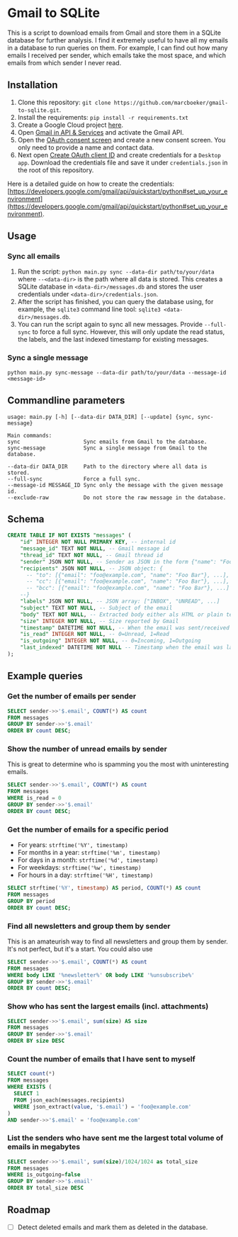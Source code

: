 # Gmail to SQLite

This is a script to download emails from Gmail and store them in a SQLite database for further analysis. I find it extremely useful to have all my emails in a database to run queries on them. For example, I can find out how many emails I received per sender, which emails take the most space, and which emails from which sender I never read.

## Installation

1. Clone this repository: `git clone https://github.com/marcboeker/gmail-to-sqlite.git`.
2. Install the requirements: `pip install -r requirements.txt`
3. Create a Google Cloud project [here](https://console.cloud.google.com/projectcreate).
4. Open [Gmail in API & Services](https://console.cloud.google.com/apis/library/gmail.googleapis.com) and activate the Gmail API.
5. Open the [OAuth consent screen](https://console.cloud.google.com/apis/credentials/consent) and create a new consent screen. You only need to provide a name and contact data.
6. Next open [Create OAuth client ID](https://console.cloud.google.com/apis/credentials/oauthclient) and create credentials for a `Desktop app`. Download the credentials file and save it under `credentials.json` in the root of this repository.

Here is a detailed guide on how to create the credentials: [https://developers.google.com/gmail/api/quickstart/python#set_up_your_environment](https://developers.google.com/gmail/api/quickstart/python#set_up_your_environment).

## Usage

### Sync all emails

1. Run the script: `python main.py sync --data-dir path/to/your/data` where `--<data-dir>` is the path where all data is stored. This creates a SQLite database in `<data-dir>/messages.db` and stores the user credentials under `<data-dir>/credentials.json`.
2. After the script has finished, you can query the database using, for example, the `sqlite3` command line tool: `sqlite3 <data-dir>/messages.db`.
3. You can run the script again to sync all new messages. Provide `--full-sync` to force a full sync. However, this will only update the read status, the labels, and the last indexed timestamp for existing messages.

### Sync a single message

`python main.py sync-message --data-dir path/to/your/data --message-id <message-id>`

## Commandline parameters

```
usage: main.py [-h] [--data-dir DATA_DIR] [--update] {sync, sync-message}

Main commands:
sync                    Sync emails from Gmail to the database.
sync-message            Sync a single message from Gmail to the database.

--data-dir DATA_DIR     Path to the directory where all data is stored.
--full-sync             Force a full sync.
--message-id MESSAGE_ID Sync only the message with the given message id.
--exclude-raw           Do not store the raw message in the database.
```

## Schema

```sql
CREATE TABLE IF NOT EXISTS "messages" (
    "id" INTEGER NOT NULL PRIMARY KEY, -- internal id
    "message_id" TEXT NOT NULL, -- Gmail message id
    "thread_id" TEXT NOT NULL, -- Gmail thread id
    "sender" JSON NOT NULL, -- Sender as JSON in the form {"name": "Foo Bar", "email": "foo@example.com"}
    "recipients" JSON NOT NULL, -- JSON object: {
      -- "to": [{"email": "foo@example.com", "name": "Foo Bar"}, ...],
      -- "cc": [{"email": "foo@example.com", "name": "Foo Bar"}, ...],
      -- "bcc": [{"email": "foo@example.com", "name": "Foo Bar"}, ...]
    --}
    "labels" JSON NOT NULL, -- JSON array: ["INBOX", "UNREAD", ...]
    "subject" TEXT NOT NULL, -- Subject of the email
    "body" TEXT NOT NULL, -- Extracted body either als HTML or plain text
    "size" INTEGER NOT NULL, -- Size reported by Gmail
    "timestamp" DATETIME NOT NULL, -- When the email was sent/received
    "is_read" INTEGER NOT NULL, -- 0=Unread, 1=Read
    "is_outgoing" INTEGER NOT NULL, -- 0=Incoming, 1=Outgoing
    "last_indexed" DATETIME NOT NULL -- Timestamp when the email was last seen on the server
);
```

## Example queries

### Get the number of emails per sender

```sql
SELECT sender->>'$.email', COUNT(*) AS count
FROM messages
GROUP BY sender->>'$.email'
ORDER BY count DESC;
```

### Show the number of unread emails by sender

This is great to determine who is spamming you the most with uninteresting emails.

```sql
SELECT sender->>'$.email', COUNT(*) AS count
FROM messages
WHERE is_read = 0
GROUP BY sender->>'$.email'
ORDER BY count DESC;
```

### Get the number of emails for a specific period

- For years: `strftime('%Y', timestamp)`
- For months in a year: `strftime('%m', timestamp)`
- For days in a month: `strftime('%d', timestamp)`
- For weekdays: `strftime('%w', timestamp)`
- For hours in a day: `strftime('%H', timestamp)`

```sql
SELECT strftime('%Y', timestamp) AS period, COUNT(*) AS count
FROM messages
GROUP BY period
ORDER BY count DESC;
```

### Find all newsletters and group them by sender

This is an amateurish way to find all newsletters and group them by sender. It's not perfect, but it's a start. You could also use

```sql
SELECT sender->>'$.email', COUNT(*) AS count
FROM messages
WHERE body LIKE '%newsletter%' OR body LIKE '%unsubscribe%'
GROUP BY sender->>'$.email'
ORDER BY count DESC;
```

### Show who has sent the largest emails (incl. attachments)

```sql
SELECT sender->>'$.email', sum(size) AS size
FROM messages
GROUP BY sender->>'$.email'
ORDER BY size DESC
```

### Count the number of emails that I have sent to myself

```sql
SELECT count(*)
FROM messages
WHERE EXISTS (
  SELECT 1
  FROM json_each(messages.recipients)
  WHERE json_extract(value, '$.email') = 'foo@example.com'
)
AND sender->>'$.email' = 'foo@example.com'
```

### List the senders who have sent me the largest total volume of emails in megabytes

```sql
SELECT sender->>'$.email', sum(size)/1024/1024 as total_size
FROM messages
WHERE is_outgoing=false
GROUP BY sender->>'$.email'
ORDER BY total_size DESC
```

## Roadmap

- [ ] Detect deleted emails and mark them as deleted in the database.
